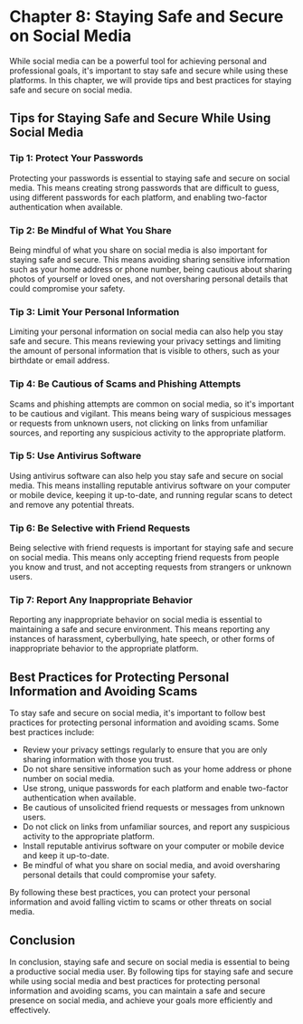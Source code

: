 Chapter 8: Staying Safe and Secure on Social Media
==================================================

While social media can be a powerful tool for achieving personal and professional goals, it's important to stay safe and secure while using these platforms. In this chapter, we will provide tips and best practices for staying safe and secure on social media.

Tips for Staying Safe and Secure While Using Social Media
---------------------------------------------------------

### Tip 1: Protect Your Passwords

Protecting your passwords is essential to staying safe and secure on social media. This means creating strong passwords that are difficult to guess, using different passwords for each platform, and enabling two-factor authentication when available.

### Tip 2: Be Mindful of What You Share

Being mindful of what you share on social media is also important for staying safe and secure. This means avoiding sharing sensitive information such as your home address or phone number, being cautious about sharing photos of yourself or loved ones, and not oversharing personal details that could compromise your safety.

### Tip 3: Limit Your Personal Information

Limiting your personal information on social media can also help you stay safe and secure. This means reviewing your privacy settings and limiting the amount of personal information that is visible to others, such as your birthdate or email address.

### Tip 4: Be Cautious of Scams and Phishing Attempts

Scams and phishing attempts are common on social media, so it's important to be cautious and vigilant. This means being wary of suspicious messages or requests from unknown users, not clicking on links from unfamiliar sources, and reporting any suspicious activity to the appropriate platform.

### Tip 5: Use Antivirus Software

Using antivirus software can also help you stay safe and secure on social media. This means installing reputable antivirus software on your computer or mobile device, keeping it up-to-date, and running regular scans to detect and remove any potential threats.

### Tip 6: Be Selective with Friend Requests

Being selective with friend requests is important for staying safe and secure on social media. This means only accepting friend requests from people you know and trust, and not accepting requests from strangers or unknown users.

### Tip 7: Report Any Inappropriate Behavior

Reporting any inappropriate behavior on social media is essential to maintaining a safe and secure environment. This means reporting any instances of harassment, cyberbullying, hate speech, or other forms of inappropriate behavior to the appropriate platform.

Best Practices for Protecting Personal Information and Avoiding Scams
---------------------------------------------------------------------

To stay safe and secure on social media, it's important to follow best practices for protecting personal information and avoiding scams. Some best practices include:

* Review your privacy settings regularly to ensure that you are only sharing information with those you trust.
* Do not share sensitive information such as your home address or phone number on social media.
* Use strong, unique passwords for each platform and enable two-factor authentication when available.
* Be cautious of unsolicited friend requests or messages from unknown users.
* Do not click on links from unfamiliar sources, and report any suspicious activity to the appropriate platform.
* Install reputable antivirus software on your computer or mobile device and keep it up-to-date.
* Be mindful of what you share on social media, and avoid oversharing personal details that could compromise your safety.

By following these best practices, you can protect your personal information and avoid falling victim to scams or other threats on social media.

Conclusion
----------

In conclusion, staying safe and secure on social media is essential to being a productive social media user. By following tips for staying safe and secure while using social media and best practices for protecting personal information and avoiding scams, you can maintain a safe and secure presence on social media, and achieve your goals more efficiently and effectively.
